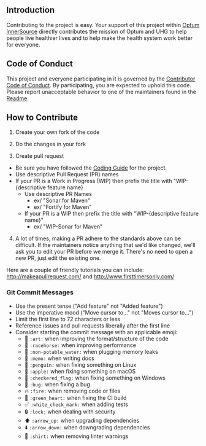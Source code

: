  
## Introduction
 
Contributing to the project is easy. Your support of this project within [Optum InnerSource](http://github.optum.com/OPTUMSource/OPTUMSource) directly contributes the mission of Optum and UHG to help people live healthier lives and to help make the health system work better for everyone.
 
## Code of Conduct
This project and everyone participating in it is governed by the [Contributor Code of Conduct](CODE_OF_CONDUCT.md). By participating, you are expected to uphold this code. Please report unacceptable behavior to one of the maintainers found in the [Readme](README.md).
 
## How to Contribute
 
1. Create your own fork of the code
 
2. Do the changes in your fork
 
3. Create pull request
* Be sure you have followed the [Coding Guide](./CodingGuide.md) for the project.
* Use descriptive Pull Request (PR) names
* If your PR is a Work in Progress (WIP) then prefix the title with "WIP-{descriptive feature name}
   * Use descriptive PR Names
     * ex/ "Sonar for Maven"
     * ex/ "Fortify for Maven"
   * If your PR is a WIP then prefix the title with "WIP-{descriptive feature name}"
     * ex/ "WIP-Sonar for Maven"
4.  A lot of times, making a PR adhere to the standards above can be difficult. If the maintainers notice anything that we'd like changed, we'll ask you to edit your PR before we merge it. There's no need to open a new PR, just edit the existing one.
 
 
Here are a couple of friendly tutorials you can include: http://makeapullrequest.com/ and http://www.firsttimersonly.com/
 
 
### Git Commit Messages
 
* Use the present tense ("Add feature" not "Added feature")
* Use the imperative mood ("Move cursor to..." not "Moves cursor to...")
* Limit the first line to 72 characters or less
* Reference issues and pull requests liberally after the first line
* Consider starting the commit message with an applicable emoji:
    * :art: `:art:` when improving the format/structure of the code
    * :racehorse: `:racehorse:` when improving performance
    * :non-potable_water: `:non-potable_water:` when plugging memory leaks
    * :memo: `:memo:` when writing docs
    * :penguin: `:penguin:` when fixing something on Linux
    * :apple: `:apple:` when fixing something on macOS
    * :checkered_flag: `:checkered_flag:` when fixing something on Windows
    * :bug: `:bug:` when fixing a bug
    * :fire: `:fire:` when removing code or files
    * :green_heart: `:green_heart:` when fixing the CI build
    * :white_check_mark: `:white_check_mark:` when adding tests
    * :lock: `:lock:` when dealing with security
    * :arrow_up: `:arrow_up:` when upgrading dependencies
    * :arrow_down: `:arrow_down:` when downgrading dependencies
    * :shirt: `:shirt:` when removing linter warnings
 